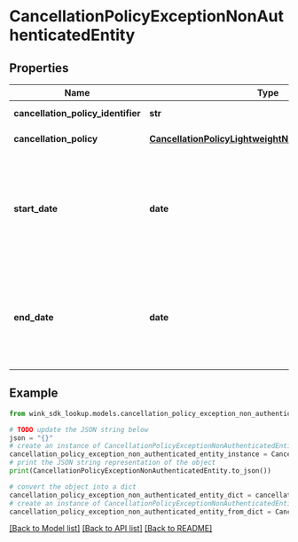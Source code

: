 # CancellationPolicyExceptionNonAuthenticatedEntity


## Properties

Name | Type | Description | Notes
------------ | ------------- | ------------- | -------------
**cancellation_policy_identifier** | **str** | Cancellation policy | 
**cancellation_policy** | [**CancellationPolicyLightweightNonAuthenticatedEntity**](CancellationPolicyLightweightNonAuthenticatedEntity.md) | Cancellation policy | 
**start_date** | **date** | Start date for when this cancellation policy should start to override the default cancellation policy. | 
**end_date** | **date** | End date for when this cancellation policy should end overriding the default cancellation policy. | 

## Example

```python
from wink_sdk_lookup.models.cancellation_policy_exception_non_authenticated_entity import CancellationPolicyExceptionNonAuthenticatedEntity

# TODO update the JSON string below
json = "{}"
# create an instance of CancellationPolicyExceptionNonAuthenticatedEntity from a JSON string
cancellation_policy_exception_non_authenticated_entity_instance = CancellationPolicyExceptionNonAuthenticatedEntity.from_json(json)
# print the JSON string representation of the object
print(CancellationPolicyExceptionNonAuthenticatedEntity.to_json())

# convert the object into a dict
cancellation_policy_exception_non_authenticated_entity_dict = cancellation_policy_exception_non_authenticated_entity_instance.to_dict()
# create an instance of CancellationPolicyExceptionNonAuthenticatedEntity from a dict
cancellation_policy_exception_non_authenticated_entity_from_dict = CancellationPolicyExceptionNonAuthenticatedEntity.from_dict(cancellation_policy_exception_non_authenticated_entity_dict)
```
[[Back to Model list]](../README.md#documentation-for-models) [[Back to API list]](../README.md#documentation-for-api-endpoints) [[Back to README]](../README.md)


